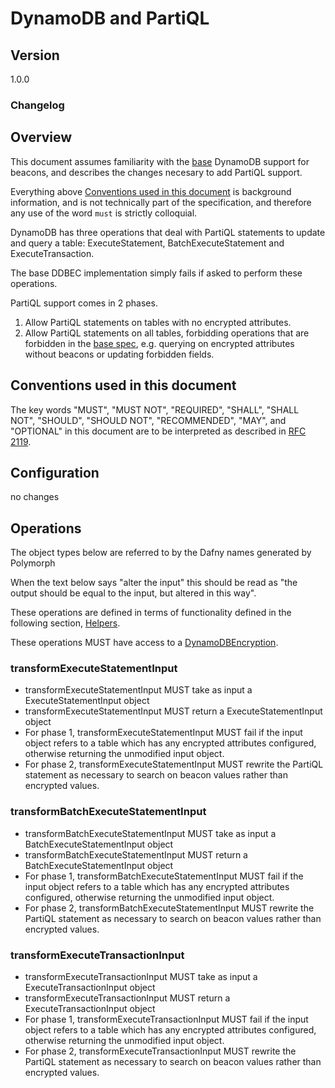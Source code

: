 [//]: # "Copyright Amazon.com Inc. or its affiliates. All Rights Reserved."
[//]: # "SPDX-License-Identifier: CC-BY-SA-4.0"

# DynamoDB and PartiQL

## Version

1.0.0

### Changelog

## Overview

This document assumes familiarity with the [base](./ddb-base.md)
DynamoDB support for beacons, and describes the changes
necesary to add PartiQL support.


Everything above [Conventions used in this document](#conventions-used-in-this-document)
is background information, and is not technically part of the specification,
and therefore any use of the word `must` is strictly colloquial. 

DynamoDB has three operations that deal with PartiQL statements
to update and query a table: ExecuteStatement, BatchExecuteStatement and
ExecuteTransaction.

The base DDBEC implementation simply fails if asked to perform
these operations.

PartiQL support comes in 2 phases.

1. Allow PartiQL statements on tables with no encrypted attributes.
2. Allow PartiQL statements on all tables, forbidding operations
that are forbidden in the [base spec](./ddb-base.md), e.g.
querying on encrypted attributes without beacons or updating 
forbidden fields.



## Conventions used in this document

The key words "MUST", "MUST NOT", "REQUIRED", "SHALL", "SHALL NOT", "SHOULD", "SHOULD NOT", "RECOMMENDED", "MAY", and "OPTIONAL"
in this document are to be interpreted as described in [RFC 2119](https://tools.ietf.org/html/rfc2119).


## Configuration

no changes

## Operations

The object types below are referred to by the Dafny names generated by Polymorph

When the text below says "alter the input" this should be read as
"the output should be equal to the input, but altered in this way".

These operations are defined in terms of functionality
defined in the following section, [Helpers](#beacon-helpers).

These operations MUST have access to a [DynamoDBEncryption](#dynamodbencryption).




### transformExecuteStatementInput
 * transformExecuteStatementInput MUST take as input a ExecuteStatementInput object
 * transformExecuteStatementInput MUST return a ExecuteStatementInput object
 * For phase 1, transformExecuteStatementInput MUST fail if the input object
refers to a table which has any encrypted attributes configured,
otherwise returning the unmodified input object.
 * For phase 2, transformExecuteStatementInput  MUST
rewrite the PartiQL statement as necessary
to search on beacon values rather than encrypted values.


### transformBatchExecuteStatementInput
 * transformBatchExecuteStatementInput MUST take as input a BatchExecuteStatementInput object
 * transformBatchExecuteStatementInput MUST return a BatchExecuteStatementInput object
 * For phase 1, transformBatchExecuteStatementInput MUST fail if the input object
refers to a table which has any encrypted attributes configured,
otherwise returning the unmodified input object.
 * For phase 2, transformBatchExecuteStatementInput  MUST
rewrite the PartiQL statement as necessary
to search on beacon values rather than encrypted values.

### transformExecuteTransactionInput
 * transformExecuteTransactionInput MUST take as input a ExecuteTransactionInput object
 * transformExecuteTransactionInput MUST return a ExecuteTransactionInput object
 * For phase 1, transformExecuteTransactionInput MUST fail if the input object
refers to a table which has any encrypted attributes configured,
otherwise returning the unmodified input object.
 * For phase 2, transformExecuteTransactionInput  MUST
rewrite the PartiQL statement as necessary
to search on beacon values rather than encrypted values.


